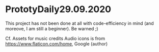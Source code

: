 # PrototyDaily29.09.2020

This project has not been done at all with code-efficiency in mind (and moreove, I am still a beginner). Be warned ;)

Cf. Assets for music credits
Audio icons is from https://www.flaticon.com/home, Google (author)

